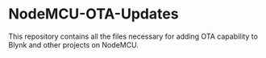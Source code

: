 # NodeMCU-OTA-Updates
This repository contains all the files necessary for adding OTA capability to Blynk and other projects on NodeMCU.
